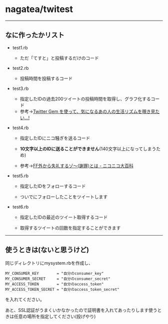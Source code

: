 # nagatea/twitest

----
## なに作ったかリスト

- test1.rb

    - ただ「てすと」と投稿するだけのコード 

- test2.rb

   - 投稿時間を投稿するコード

- test3.rb

    - 指定したIDの過去200ツイートの投稿時間を取得し、グラフ化するコード
    - 参考→[Twitter Gem を使って、気になるあの人の生活リズムを覗き見たい...! ](http://lo-upe.hatenablog.com/entry/20150113/1421150990)

- test4.rb

    - 指定したIDにニコ騒ぎを送るコード

    - **10文字以上のIDに送ることができません**(140文字以上になってしまうため)

    - 参考→[FF外から失礼するゾ〜(謝罪)とは - ニコニコ大百科](http://dic.nicovideo.jp/a/ff%E5%A4%96%E3%81%8B%E3%82%89%E5%A4%B1%E7%A4%BC%E3%81%99%E3%82%8B%E3%82%BE%E3%80%9C(%E8%AC%9D%E7%BD%AA))

- test5.rb

   - 指定したIDをフォローするコード

   - ついでにフォローしたことをツイートします

- test6.rb

   - 指定したIDの最近のツイート取得するコード

   - 取得するツイートの回数を指定することができます

----
## 使うときは(ないと思うけど)
同じディレクトリにmysystem.rbを作成し、

    MY_CONSUMER_KEY        = "自分のconsumer_key"
    MY_CONSUMER_SECRET     = "自分のconsumer_secret"
    MY_ACCESS_TOKEN        = "自分のaccess_token"
    MY_ACCESS_TOKEN_SECRET = "自分のaccess_token_secret" 

を入れてください。

あと、SSL認証がうまくいかなかったので証明書を入れてあったりします使うときは任意の場所を指定してください(投げやり)
